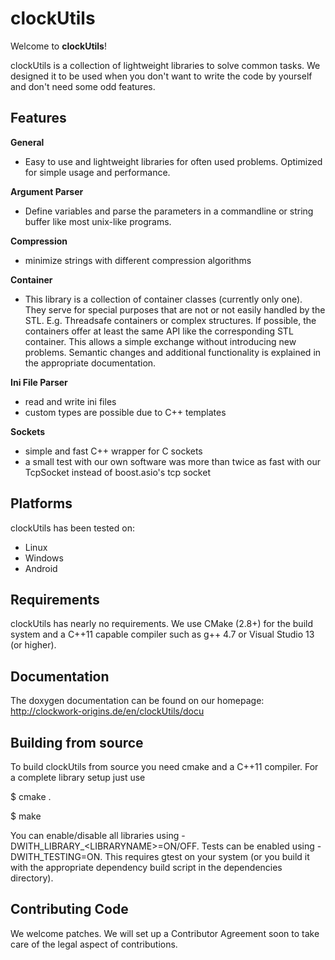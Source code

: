
# clockUtils #

Welcome to **clockUtils**!

clockUtils is a collection of lightweight libraries to solve common tasks. We designed it to be used when you don't want to write the code by yourself and don't need some odd features.

## Features ##

**General**

 * Easy to use and lightweight libraries for often used problems. Optimized for simple usage and performance.

**Argument Parser**

 * Define variables and parse the parameters in a commandline or string buffer like most unix-like programs.

**Compression**

 * minimize strings with different compression algorithms

**Container**

 * This library is a collection of container classes (currently only one). They serve for special purposes that are not or not easily handled by the STL. E.g. Threadsafe containers or complex structures. If possible, the containers offer at least the same API like the corresponding STL container. This allows a simple exchange without introducing new problems. Semantic changes and additional functionality is explained in the appropriate documentation.

**Ini File Parser**

 * read and write ini files
 * custom types are possible due to C++ templates

**Sockets**

 * simple and fast C++ wrapper for C sockets
 * a small test with our own software was more than twice as fast with our TcpSocket instead of boost.asio's tcp socket


## Platforms ##

clockUtils has been tested on:

  * Linux
  * Windows
  * Android

## Requirements ##

clockUtils has nearly no requirements. We use CMake (2.8+) for the build system and a C++11 capable compiler such as g++ 4.7 or Visual Studio 13 (or higher).

## Documentation ##

The doxygen documentation can be found on our homepage: http://clockwork-origins.de/en/clockUtils/docu

## Building from source ##

To build clockUtils from source you need cmake and a C++11 compiler. For a complete library setup just use

$ cmake .

$ make

You can enable/disable all libraries using -DWITH_LIBRARY_&lt;LIBRARYNAME&gt;=ON/OFF. Tests can be enabled using -DWITH_TESTING=ON. This requires gtest on your system (or you build it with the appropriate dependency build script in the dependencies directory).

## Contributing Code ##

We welcome patches. We will set up a Contributor Agreement soon to take care of the legal aspect of contributions.
